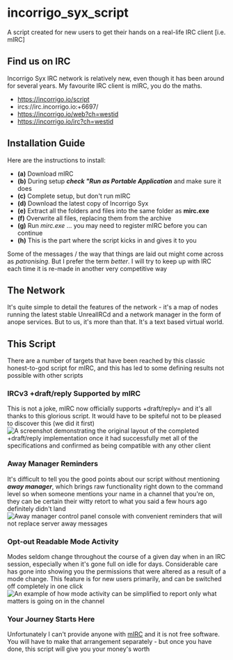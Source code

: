# incorrigo_syx_script
A script created for new users to get their hands on a real-life IRC client [i.e. mIRC]

## Find us on IRC
Incorrigo Syx IRC network is relatively new, even though it has been around for several years. My favourite IRC client is mIRC, you do the maths.
- https://incorrigo.io/script
- ircs://irc.incorrigo.io:+6697/
- https://incorrigo.io/web?ch=westid
- https://incorrigo.io/irc?ch=westid

## Installation Guide
Here are the instructions to install:
- **(a)** Download mIRC
- **(b)** During setup **_check "Run as Portable Application_** and make sure it does
- **(c)** Complete setup, but don't run mIRC
- **(d)** Download the latest copy of Incorrigo Syx
- **(e)** Extract all the folders and files into the same folder as **mirc.exe**
- **(f)** Overwrite all files, replacing them from the archive
- **(g)** Run _mirc.exe_ ... you may need to register mIRC before you can continue
- **(h)** This is the part where the script kicks in and gives it to you

Some of the messages / the way that things are laid out might come across as _patronising_. But I prefer the term _better_. I will try to keep up with IRC each time it is re-made in another very competitive way

## The Network
It's quite simple to detail the features of the network - it's a map of nodes running the latest stable UnrealIRCd and a network manager in the form of anope services. But to us, it's more than that. It's a text based virtual world.

## This Script
There are a number of targets that have been reached by this classic honest-to-god script for mIRC, and this has led to some defining results not possible with other scripts

### IRCv3 +draft/reply Supported by mIRC
This is not a joke, mIRC now officially supports +draft/reply= and it's all thanks to this glorious script. It would have to be spiteful not to be pleased to discover this (we did it first)
![A screenshot demonstrating the original layout of the completed +draft/reply implementation once it had successfully met all of the specifications and confirmed as being compatible with any other client](https://incorrigo.io/script/screeni11.png)

### Away Manager Reminders
It's difficult to tell you the good points about our script without mentioning **_away manager_**, which brings raw functionality right down to the command level so when someone mentions your name in a channel that you're on, they can be certain their witty retort to what you said a few hours ago definitely didn't land
![Away manager control panel console with convenient reminders that will not replace server away messages](https://incorrigo.io/script/screeni18.png)

### Opt-out Readable Mode Activity
Modes seldom change throughout the course of a given day when in an IRC session, especially when it's gone full on idle for days. Considerable care has gone into showing you the permissions that were altered as a result of a mode change. This feature is for new users primarily, and can be switched off completely in one click
![An example of how mode activity can be simplified to report only what matters is going on in the channel](https://incorrigo.io/script/screeni14.png)

### Your Journey Starts Here
Unfortunately I can't provide anyone with [mIRC](https://www.mirc.com/) and it is not free software. You will have to make that arrangement separately - but once you have done, this script will give you your money's worth
